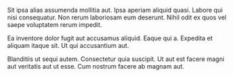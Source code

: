 Sit ipsa alias assumenda mollitia aut. Ipsa aperiam aliquid quasi. Labore qui nisi consequatur. Non rerum laboriosam eum deserunt. Nihil odit ex quos vel saepe voluptatem rerum impedit.
 Ea inventore dolor fugit aut accusamus aliquid. Eaque qui a. Expedita et aliquam itaque sit. Ut qui accusantium aut.
 Blanditiis ut sequi autem. Consectetur quia suscipit. Ut aut est facere magni aut veritatis aut ut esse. Cum nostrum facere ab magnam aut.